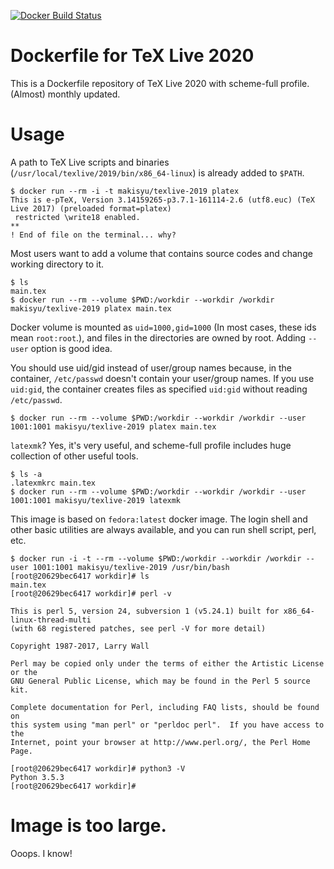 [![Docker Build Status](https://img.shields.io/docker/cloud/build/makisyu/texlive-2019.svg)](https://hub.docker.com/r/makisyu/texlive-2019/)

# Dockerfile for TeX Live 2020

This is a Dockerfile repository of TeX Live 2020 with scheme-full profile. (Almost) monthly updated.

# Usage

A path to TeX Live scripts and binaries (`/usr/local/texlive/2019/bin/x86_64-linux`) is already added to `$PATH`.

```
$ docker run --rm -i -t makisyu/texlive-2019 platex
This is e-pTeX, Version 3.14159265-p3.7.1-161114-2.6 (utf8.euc) (TeX Live 2017) (preloaded format=platex)
 restricted \write18 enabled.
**
! End of file on the terminal... why?
```

Most users want to add a volume that contains source codes and change working directory to it.

```
$ ls
main.tex
$ docker run --rm --volume $PWD:/workdir --workdir /workdir makisyu/texlive-2019 platex main.tex
```

Docker volume is mounted as `uid=1000,gid=1000` (In most cases, these ids mean `root:root`.), and files in the directories are owned by root. Adding `--user` option is good idea.

You should use uid/gid instead of user/group names because, in the container, `/etc/passwd` doesn't contain your user/group names. If you use `uid:gid`, the container creates files as specified `uid:gid` without reading `/etc/passwd`.

```
$ docker run --rm --volume $PWD:/workdir --workdir /workdir --user 1001:1001 makisyu/texlive-2019 platex main.tex
```

`latexmk`? Yes, it's very useful, and scheme-full profile includes huge collection of other useful tools.

```
$ ls -a
.latexmkrc main.tex
$ docker run --rm --volume $PWD:/workdir --workdir /workdir --user 1001:1001 makisyu/texlive-2019 latexmk
```

This image is based on `fedora:latest` docker image. The login shell and other basic utilities are always available, and you can run shell script, perl, etc.

```
$ docker run -i -t --rm --volume $PWD:/workdir --workdir /workdir --user 1001:1001 makisyu/texlive-2019 /usr/bin/bash
[root@20629bec6417 workdir]# ls
main.tex
[root@20629bec6417 workdir]# perl -v

This is perl 5, version 24, subversion 1 (v5.24.1) built for x86_64-linux-thread-multi
(with 68 registered patches, see perl -V for more detail)

Copyright 1987-2017, Larry Wall

Perl may be copied only under the terms of either the Artistic License or the
GNU General Public License, which may be found in the Perl 5 source kit.

Complete documentation for Perl, including FAQ lists, should be found on
this system using "man perl" or "perldoc perl".  If you have access to the
Internet, point your browser at http://www.perl.org/, the Perl Home Page.

[root@20629bec6417 workdir]# python3 -V
Python 3.5.3
[root@20629bec6417 workdir]#
```

# Image is too large.
Ooops. I know!
